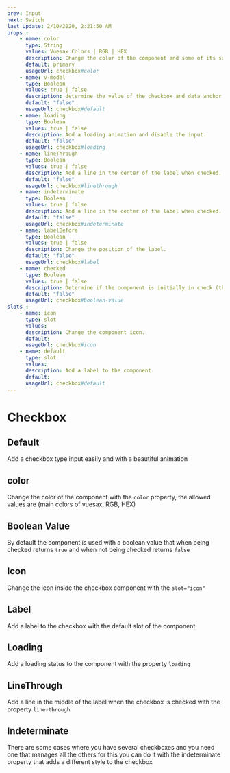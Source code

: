 ```yaml
---
prev: Input
next: Switch
last Update: 2/10/2020, 2:21:50 AM
props : 
    - name: color
      type: String
      values: Vuesax Colors | RGB | HEX
      description: Change the color of the component and some of its sub components.
      default: primary
      usageUrl: checkbox#color
    - name: v-model
      type: Boolean
      values: true | false
      description: determine the value of the checkbox and data anchor.
      default: "false"
      usageUrl: checkbox#default
    - name: loading
      type: Boolean
      values: true | false
      description: Add a loading animation and disable the input.
      default: "false"
      usageUrl: checkbox#loading
    - name: lineThrough
      type: Boolean
      values: true | false
      description: Add a line in the center of the label when checked.
      default: "false"
      usageUrl: checkbox#linethrough
    - name: indeterminate
      type: Boolean
      values: true | false
      description: Add a line in the center of the label when checked.
      default: "false"
      usageUrl: checkbox#indeterminate
    - name: labelBefore
      type: Boolean
      values: true | false
      description: Change the position of the label.	
      default: "false"
      usageUrl: checkbox#label
    - name: checked
      type: Boolean
      values: true | false
      description: Determine if the component is initially in check (this changes the property computed in v-model to true).
      default: "false"
      usageUrl: checkbox#boolean-value
slots : 
    - name: icon
      type: slot
      values:
      description: Change the component icon.
      default: 
      usageUrl: checkbox#icon
    - name: default
      type: slot
      values:
      description: Add a label to the component.
      default: 
      usageUrl: checkbox#default
---
```


# Checkbox

<card>

## Default

<docs-warn />

Add a checkbox type input easily and with a beautiful animation

</card>

<card subtitle="Color">

## color

Change the color of the component with the `color` property, the allowed values ​​are (main colors of vuesax, RGB, HEX)

</card>

<card subtitle="BooleanValue">

## Boolean Value

By default the component is used with a boolean value that when being checked returns `true` and when not being checked returns `false`

</card>

<card subtitle="Icon">

## Icon

Change the icon inside the checkbox component with the `slot="icon"`

<utils-icon />

</card>

<card subtitle="Label">

## Label

Add a label to the checkbox with the default slot of the component

</card>

<card subtitle="Loading">

## Loading

Add a loading status to the component with the property `loading`

</card>

<card subtitle="LineThrough">

## LineThrough

Add a line in the middle of the label when the checkbox is checked with the property `line-through`

</card>

<card subtitle="Indeterminate">

## Indeterminate

There are some cases where you have several checkboxes and you need one that manages all the others for this you can do it with the indeterminate property that adds a different style to the checkbox

</card>

<script setup>
import Api from "../../../theme/global-components/template/API.tsx"
</script>

<Api></Api>
